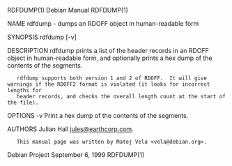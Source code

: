 RDFDUMP(1)                                                         Debian Manual                                                        RDFDUMP(1)

NAME
       rdfdump - dumps an RDOFF object in human-readable form

SYNOPSIS
       rdfdump [-v] <filename>

DESCRIPTION
       rdfdump  prints a list of the header records in an RDOFF object in human-readable form, and optionally prints a hex dump of the contents of
       the segments.

       rdfdump supports both version 1 and 2 of RDOFF.  It will give warnings if the RDOFF2 format is violated (it looks for incorrect lengths for
       header records, and checks the overall length count at the start of the file).

OPTIONS
       -v     Print a hex dump of the contents of the segments.

AUTHORS
       Julian Hall <jules@earthcorp.com>.

       This manual page was written by Matej Vela <vela@debian.org>.

Debian Project                                                   September 6, 1999                                                      RDFDUMP(1)
